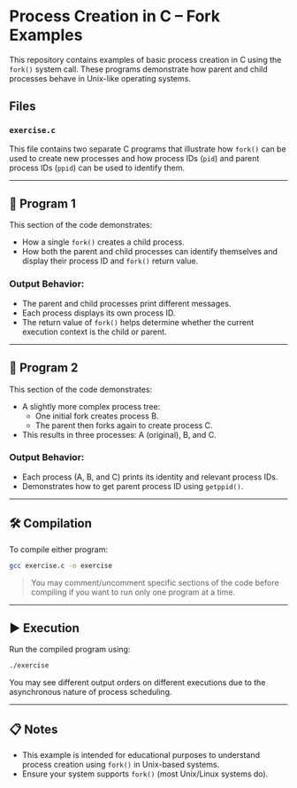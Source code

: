 
# Process Creation in C – Fork Examples

This repository contains examples of basic process creation in C using the `fork()` system call. These programs demonstrate how parent and child processes behave in Unix-like operating systems.

## Files

### `exercise.c`

This file contains two separate C programs that illustrate how `fork()` can be used to create new processes and how process IDs (`pid`) and parent process IDs (`ppid`) can be used to identify them.

---

## 📘 Program 1

This section of the code demonstrates:

- How a single `fork()` creates a child process.
- How both the parent and child processes can identify themselves and display their process ID and `fork()` return value.

### Output Behavior:
- The parent and child processes print different messages.
- Each process displays its own process ID.
- The return value of `fork()` helps determine whether the current execution context is the child or parent.

---

## 📘 Program 2

This section of the code demonstrates:

- A slightly more complex process tree:
  - One initial fork creates process B.
  - The parent then forks again to create process C.
- This results in three processes: A (original), B, and C.

### Output Behavior:
- Each process (A, B, and C) prints its identity and relevant process IDs.
- Demonstrates how to get parent process ID using `getppid()`.

---

## 🛠 Compilation

To compile either program:

```bash
gcc exercise.c -o exercise
```

> You may comment/uncomment specific sections of the code before compiling if you want to run only one program at a time.

---

## ▶️ Execution

Run the compiled program using:

```bash
./exercise
```

You may see different output orders on different executions due to the asynchronous nature of process scheduling.

---

## 📋 Notes

- This example is intended for educational purposes to understand process creation using `fork()` in Unix-based systems.
- Ensure your system supports `fork()` (most Unix/Linux systems do).
